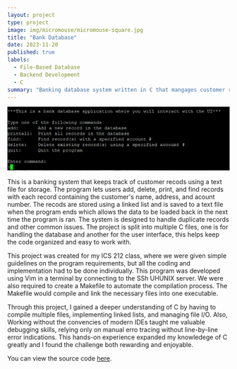 ```yaml
---
layout: project
type: project
image: img/micromouse/micromouse-square.jpg
title: "Bank Database"
date: 2023-11-20
published: true
labels:
  - File-Based Database
  - Backend Development
  - C
summary: "Banking database system written in C that mangages customer records and maintains data persistence using text files."
---
```


<div class="text-center p-4">
  <img width="600px" src="../img/bankdb/bankinterface.PNG" class="img-thumbnail">
</div>

This is a banking system that keeps track of customer recods using a text file for storage. The program lets users add, delete, print, and find records with each record containing the customer's name, address, and acount number. The recods are stored using a linked list and is saved to a text file when the program ends which allows the data to be loaded back in the next time the program is ran. The system is designed to handle duplicate records and other common issues. The project is split into multiple C files, one is for handling the database and another for the user interface, this helps keep the code organized and easy to work with.

This project was created for my ICS 212 class, where we were given simple guidelines on the program requirements, but all the coding and implementation had to be done individually. This program was developed using Vim in a terminal by connecting to the SSh UHUNIX server. We were also required to create a Makefile to automate the compilation process. The Makefile would compile and link the necessary files into one executable.

Through this project, I gained a deeper understanding of C by having to compile multiple files, implementing linked lists, and managing file I/O. Also, Working without the convencies of modern IDEs taught me valuable debugging skills, relying only on manual erro tracing without line-by-line error indications. This hands-on experience expanded my knowledege of C greatly and I found the challenge both rewarding and enjoyable.

You can view the source code [here](https://manoa.hawaii.edu/news/article.php?aId=2857).
